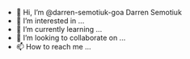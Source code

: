 - 👋 Hi, I’m @darren-semotiuk-goa Darren Semotiuk
- 👀 I’m interested in ...
- 🌱 I’m currently learning ...
- 💞️ I’m looking to collaborate on ...
- 📫 How to reach me ...

<!---
darren-semotiuk-goa/darren-semotiuk-goa is a ✨ special ✨ repository because its `README.md` (this file) appears on your GitHub profile.
You can click the Preview link to take a look at your changes.
--->
